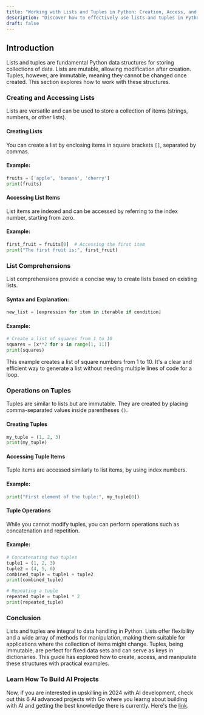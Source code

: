 ```yaml
---
title: "Working with Lists and Tuples in Python: Creation, Access, and More"
description: "Discover how to effectively use lists and tuples in Python. Learn to create and access these data structures, utilize list comprehensions for concise coding, and understand tuple operations with clear examples."
draft: false
---
```


## Introduction

Lists and tuples are fundamental Python data structures for storing collections of data. Lists are mutable, allowing modification after creation. Tuples, however, are immutable, meaning they cannot be changed once created. This section explores how to work with these structures.

### Creating and Accessing Lists

Lists are versatile and can be used to store a collection of items (strings, numbers, or other lists).

#### Creating Lists
You can create a list by enclosing items in square brackets `[]`, separated by commas.

#### Example:
```python
fruits = ['apple', 'banana', 'cherry']
print(fruits)
```

#### Accessing List Items
List items are indexed and can be accessed by referring to the index number, starting from zero.

#### Example:
```python
first_fruit = fruits[0]  # Accessing the first item
print("The first fruit is:", first_fruit)
```

### List Comprehensions

List comprehensions provide a concise way to create lists based on existing lists.

#### Syntax and Explanation:
```python
new_list = [expression for item in iterable if condition]
```

#### Example:
```python
# Create a list of squares from 1 to 10
squares = [x**2 for x in range(1, 11)]
print(squares)
```
This example creates a list of square numbers from 1 to 10. It's a clear and efficient way to generate a list without needing multiple lines of code for a loop.

### Operations on Tuples

Tuples are similar to lists but are immutable. They are created by placing comma-separated values inside parentheses `()`.

#### Creating Tuples
```python
my_tuple = (1, 2, 3)
print(my_tuple)
```

#### Accessing Tuple Items
Tuple items are accessed similarly to list items, by using index numbers.

#### Example:
```python
print("First element of the tuple:", my_tuple[0])
```

#### Tuple Operations
While you cannot modify tuples, you can perform operations such as concatenation and repetition.

#### Example:
```python
# Concatenating two tuples
tuple1 = (1, 2, 3)
tuple2 = (4, 5, 6)
combined_tuple = tuple1 + tuple2
print(combined_tuple)

# Repeating a tuple
repeated_tuple = tuple1 * 2
print(repeated_tuple)
```

### Conclusion

Lists and tuples are integral to data handling in Python. Lists offer flexibility and a wide array of methods for manipulation, making them suitable for applications where the collection of items might change. Tuples, being immutable, are perfect for fixed data sets and can serve as keys in dictionaries. This guide has explored how to create, access, and manipulate these structures with practical examples.

### Learn How To Build AI Projects

Now, if you are interested in upskilling in 2024 with AI development, check out this 6 AI advanced projects with Go where you learng about building with AI and getting the best knowledge there is currently. Here's the [link](https://akhilsharmatech.gumroad.com/l/zgxqq).
